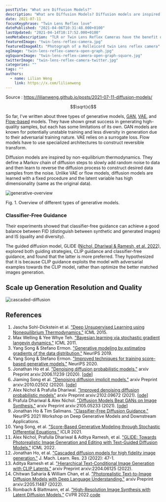 ```yaml
---
postTitle: "What are Diffusion Models?"
description: "What are Diffusion Models? Diffusion models are inspired by non-equilibrium thermodynamics. They define a Markov chain of diffusion steps to slowly add random noise to data and then learn to reverse the diffusion process to construct desired data samples from the noise. Unlike VAE or flow models, diffusion models are learned with a fixed procedure and the latent variable has high dimensionality (same as the original data)."
date: 2021-07-11
focusKeyphrase: "Twin Lens Reflex love"
datePublished: "2021-04-06T10:31:48.000+0100"
lastUpdated: "2021-04-14T10:17:52.000+0100"
seoMetaDescription: "TLR or Twin Lens Reflex Cameras have the benefit of you being able to hold the camera at waist level to take a picture and get a more engaging camera angle."
featuredImage: "twin-lens-reflex-camera.jpg"
featuredImageAlt: "Photograph of a Rolleicord twin Lens reflex camera"
ogImage: "twin-lens-reflex-camera-open-graph.jpg"
ogSquareImage: "twin-lens-reflex-camera-open-graph-square.jpg"
twitterImage: "twin-lens-reflex-camera-twitter.jpg"
categories: ""
tags: ""
authors:
  - name: Lilian Weng
    link: https://x.com/lilianweng
---
```


Source : https://lilianweng.github.io/posts/2021-07-11-diffusion-models/

$$\sqrt(x)$$

So far, I've written about three types of generative models, [GAN](https://lilianweng.github.io/posts/2017-08-20-gan/), [VAE](https://lilianweng.github.io/posts/2018-08-12-vae/), and [Flow-based](https://lilianweng.github.io/posts/2018-10-13-flow-models/) models. They have shown great success in generating high-quality samples, but each has some limitations of its own.
GAN models are known for potentially unstable training and less diversity in generation due to their adversarial training nature.
VAE relies on a surrogate loss.
Flow models have to use specialized architectures to construct reversible transform.

Diffusion models are inspired by non-equilibrium thermodynamics. They define a Markov chain of diffusion steps to slowly add random noise to data and then learn to reverse the diffusion process to construct desired data samples from the noise. Unlike VAE or flow models, diffusion models are learned with a fixed procedure and the latent variable has high dimensionality (same as the original data).

![generative-overview](/images/what-are-diffusion-models/generative-overview.png)

Fig. 1. Overview of different types of generative models.

### Classifier-Free Guidance


Their experiments showed that classifier-free guidance can achieve a good balance between FID (distinguish between synthetic and generated images) and IS (quality and diversity).

The guided diffusion model, GLIDE ([Nichol, Dhariwal & Ramesh, et al. 2022](https://arxiv.org/abs/2112.10741)), explored both guiding strategies, CLIP guidance and classifier-free guidance, and found that the latter is more preferred. They hypothesized that it is because CLIP guidance exploits the model with adversarial examples towards the CLIP model, rather than optimize the better matched images generation.

## Scale up Generation Resolution and Quality

![cascaded-diffusion](/images/what-are-diffusion-models/cascaded-diffusion.png)


## References

1. Jascha Sohl-Dickstein et al. ["Deep Unsupervised Learning using Nonequilibrium Thermodynamics."](https://arxiv.org/abs/1503.03585) ICML 2015.
2. Max Welling & Yee Whye Teh. ["Bayesian learning via stochastic gradient langevin dynamics."](https://www.stats.ox.ac.uk/~teh/research/compstats/WelTeh2011a.pdf) ICML 2011.
3. Yang Song & Stefano Ermon. ["Generative modeling by estimating gradients of the data distribution."](https://arxiv.org/abs/1907.05600) NeurIPS 2019.
4. Yang Song & Stefano Ermon. ["Improved techniques for training score-based generative models."](https://arxiv.org/abs/2006.09011) NeuriPS 2020.
5. Jonathan Ho et al. ["Denoising diffusion probabilistic models."](https://arxiv.org/abs/2006.11239) arxiv Preprint arxiv:2006.11239 (2020). [[ode](https://github.com/hojonathanho/diffusion)\]
6. Jiaming Song et al. ["Denoising diffusion implicit models."](https://arxiv.org/abs/2010.02502) arxiv Preprint arxiv:2010.02502 (2020). [[ode](https://github.com/ermongroup/ddim)\]
7. Alex Nichol & Prafulla Dhariwal. ["Improved denoising diffusion probabilistic models"](https://arxiv.org/abs/2102.09672) arxiv Preprint arxiv:2102.09672 (2021). [[ode](https://github.com/openai/improved-diffusion)\]
8. Prafula Dhariwal & Alex Nichol. ["Diffusion Models Beat GANs on Image Synthesis."](https://arxiv.org/abs/2105.05233) arxiv Preprint arxiv:2105.05233 (2021). [[ode](https://github.com/openai/guided-diffusion)\]
9. Jonathan Ho & Tim Salimans. ["Classifier-Free Diffusion Guidance."](https://arxiv.org/abs/2207.12598) NeurIPS 2021 Workshop on Deep Generative Models and Downstream Applications.
10. Yang Song, et al. ["Score-Based Generative Modeling through Stochastic Differential Equations."](https://openreview.net/forum?id=PxTIG12RRHS) ICLR 2021.
11. Alex Nichol, Prafulla Dhariwal & Aditya Ramesh, et al. ["GLIDE: Towards Photorealistic Image Generation and Editing with Text-Guided Diffusion Models."](https://arxiv.org/abs/2112.10741) ICML 2022.
12. Jonathan Ho, et al. ["Cascaded diffusion models for high fidelity image generation."](https://arxiv.org/abs/2106.15282) J. Mach. Learn. Res. 23 (2022): 47-1.
13. Aditya Ramesh et al. ["Hierarchical Text-Conditional Image Generation with CLIP Latents."](https://arxiv.org/abs/2204.06125) arxiv Preprint arxiv:2204.06125 (2022).
14. Chitwan Saharia & William Chan, et al. ["Photorealistic Text-to-Image Diffusion Models with Deep Language Understanding."](https://arxiv.org/abs/2205.11487) arxiv Preprint arxiv:2205.11487 (2022).
15. Rombach & Blattmann, et al. ["High-Resolution Image Synthesis with Latent Diffusion Models."](https://arxiv.org/abs/2112.10752) CVPR 2022.[code](https://github.com/CompVis/latent-diffusion)
